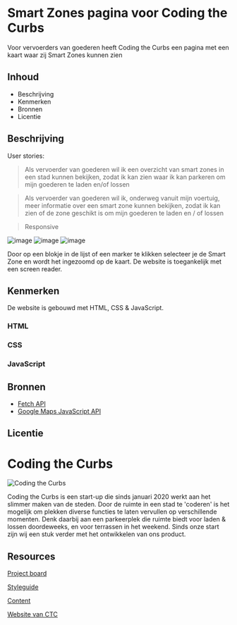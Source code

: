 # Smart Zones pagina voor Coding the Curbs
Voor vervoerders van goederen heeft Coding the Curbs een pagina met een kaart waar zij Smart Zones kunnen zien

## Inhoud

- Beschrijving
- Kenmerken
- Bronnen
- Licentie

## Beschrijving
User stories:
> Als vervoerder van goederen wil ik een overzicht van smart zones in een stad kunnen bekijken, zodat ik kan zien waar ik kan parkeren om mijn goederen te laden en/of lossen

> Als vervoerder van goederen wil ik, onderweg vanuit mijn voertuig, meer informatie over een smart zone kunnen bekijken, zodat ik kan zien of de zone geschikt is om mijn goederen te laden en / of lossen

> Responsive

![image](https://user-images.githubusercontent.com/47314813/199541670-ee7a8a80-c461-479e-b7a1-28a2aea747ce.png)
![image](https://user-images.githubusercontent.com/47314813/199541968-d27a86c4-d755-48b3-a16c-c53631d78781.png)
![image](https://user-images.githubusercontent.com/47314813/199542611-b4ae9ef8-b748-49e6-a6df-2fc8faa2fab9.png)

Door op een blokje in de lijst of een marker te klikken selecteer je de Smart Zone en wordt het ingezoomd op de kaart. De website is toegankelijk met een screen reader. 

## Kenmerken

De website is gebouwd met HTML, CSS & JavaScript.

### HTML

### CSS

### JavaScript

## Bronnen

- [Fetch API](https://developer.mozilla.org/en-US/docs/Web/API/Fetch_API/Using_Fetch)
- [Google Maps JavaScript API](https://developers.google.com/maps/documentation/javascript/overview)

## Licentie

# Coding the Curbs

![Coding the Curbs](https://github.com/fdnd-projects/coding-the-curbs/blob/main/assets/coding-the-curbs.jpg?raw=true)

Coding the Curbs is een start-up die sinds januari 2020 werkt aan het slimmer maken van de steden. Door de ruimte in een stad te 'coderen' is het mogelijk om plekken diverse functies te laten vervullen op verschillende momenten. Denk daarbij aan een parkeerplek die ruimte biedt voor laden & lossen doordeweeks, en voor terrassen in het weekend. Sinds onze start zijn wij een stuk verder met het ontwikkelen van ons product.

## Resources

[Project board](https://github.com/orgs/fdnd-agency/projects/10)

[Styleguide](https://drive.google.com/file/d/1MxCIeJQF-YWejEC1b2s9jkcYF6pZUx0m/view?usp=sharing)

[Content](https://github.com/fdnd-agency/coding-the-curbs/blob/main/smart-zones.json)

[Website van CTC](https://www.codingthecurbs.com/?lang=nl)
